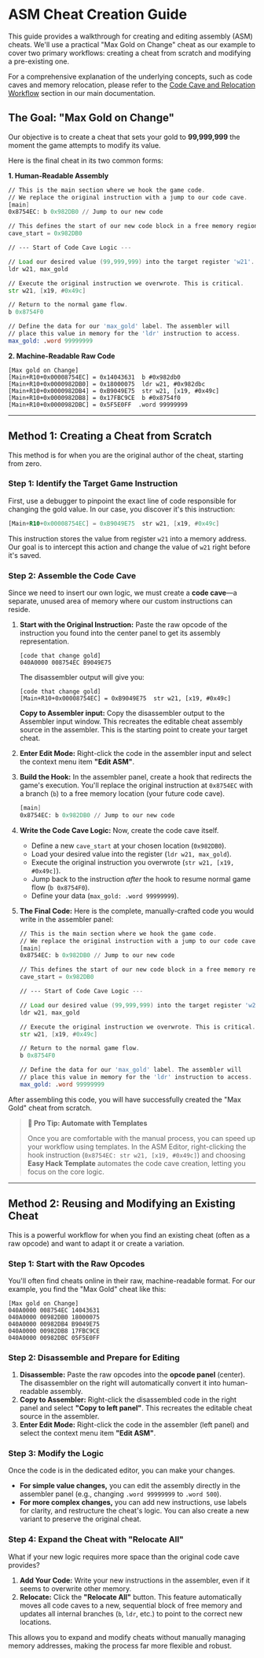 # ASM Cheat Creation Guide

This guide provides a walkthrough for creating and editing assembly (ASM) cheats. We'll use a practical "Max Gold on Change" cheat as our example to cover two primary workflows: creating a cheat from scratch and modifying a pre-existing one.

For a comprehensive explanation of the underlying concepts, such as code caves and memory relocation, please refer to the [Code Cave and Relocation Workflow](readme.md#code-cave-and-relocation-workflow) section in our main documentation.

## The Goal: "Max Gold on Change"

Our objective is to create a cheat that sets your gold to **99,999,999** the moment the game attempts to modify its value.

Here is the final cheat in its two common forms:

**1. Human-Readable Assembly**
```asm
// This is the main section where we hook the game code.
// We replace the original instruction with a jump to our code cave.
[main]
0x8754EC: b 0x982DB0 // Jump to our new code

// This defines the start of our new code block in a free memory region.
cave_start = 0x982DB0

// --- Start of Code Cave Logic ---

// Load our desired value (99,999,999) into the target register 'w21'.
ldr w21, max_gold

// Execute the original instruction we overwrote. This is critical.
str w21, [x19, #0x49c]

// Return to the normal game flow.
b 0x8754F0

// Define the data for our 'max_gold' label. The assembler will
// place this value in memory for the 'ldr' instruction to access.
max_gold: .word 99999999
```

**2. Machine-Readable Raw Code**
```
[Max gold on Change]
[Main+R10+0x00008754EC] = 0x14043631  b #0x982db0
[Main+R10+0x0000982DB0] = 0x18000075  ldr w21, #0x982dbc
[Main+R10+0x0000982DB4] = 0xB9049E75  str w21, [x19, #0x49c]
[Main+R10+0x0000982DB8] = 0x17FBC9CE  b #0x8754f0
[Main+R10+0x0000982DBC] = 0x5F5E0FF  .word 99999999
```

---

## Method 1: Creating a Cheat from Scratch

This method is for when you are the original author of the cheat, starting from zero.

### Step 1: Identify the Target Game Instruction

First, use a debugger to pinpoint the exact line of code responsible for changing the gold value. In our case, you discover it's this instruction:

```asm
[Main+R10+0x00008754EC] = 0xB9049E75  str w21, [x19, #0x49c]
```
This instruction stores the value from register `w21` into a memory address. Our goal is to intercept this action and change the value of `w21` right before it's saved.

### Step 2: Assemble the Code Cave

Since we need to insert our own logic, we must create a **code cave**—a separate, unused area of memory where our custom instructions can reside.

1.  **Start with the Original Instruction:** Paste the raw opcode of the instruction you found into the center panel to get its assembly representation.
    ```
    [code that change gold]
    040A0000 008754EC B9049E75
    ```
    The disassembler output will give you:
    ```
    [code that change gold]
    [Main+R10+0x00008754EC] = 0xB9049E75  str w21, [x19, #0x49c]
    ```
    **Copy to Assembler input:** Copy the disassembler output to the Assembler input window. This recreates the editable cheat assembly source in the assembler. This is the starting point to create your target cheat.

2.  **Enter Edit Mode:** Right-click the code in the assembler input and select the context menu item **"Edit ASM"**.

3.  **Build the Hook:** In the assembler panel, create a hook that redirects the game's execution. You'll replace the original instruction at `0x8754EC` with a branch (`b`) to a free memory location (your future code cave).
    ```asm
    [main]
    0x8754EC: b 0x982DB0 // Jump to our new code
    ```

4.  **Write the Code Cave Logic:** Now, create the code cave itself.
    *   Define a new `cave_start` at your chosen location (`0x982DB0`).
    *   Load your desired value into the register (`ldr w21, max_gold`).
    *   Execute the original instruction you overwrote (`str w21, [x19, #0x49c]`).
    *   Jump back to the instruction *after* the hook to resume normal game flow (`b 0x8754F0`).
    *   Define your data (`max_gold: .word 99999999`).

5.  **The Final Code:** Here is the complete, manually-crafted code you would write in the assembler panel:
    ```asm
    // This is the main section where we hook the game code.
    // We replace the original instruction with a jump to our code cave.
    [main]
    0x8754EC: b 0x982DB0 // Jump to our new code

    // This defines the start of our new code block in a free memory region.
    cave_start = 0x982DB0

    // --- Start of Code Cave Logic ---

    // Load our desired value (99,999,999) into the target register 'w21'.
    ldr w21, max_gold

    // Execute the original instruction we overwrote. This is critical.
    str w21, [x19, #0x49c]

    // Return to the normal game flow.
    b 0x8754F0

    // Define the data for our 'max_gold' label. The assembler will
    // place this value in memory for the 'ldr' instruction to access.
    max_gold: .word 99999999
    ```

After assembling this code, you will have successfully created the "Max Gold" cheat from scratch.

> **🤖 Pro Tip: Automate with Templates**
>
> Once you are comfortable with the manual process, you can speed up your workflow using templates. In the ASM Editor, right-clicking the hook instruction (`0x8754EC: str w21, [x19, #0x49c]`) and choosing **Easy Hack Template** automates the code cave creation, letting you focus on the core logic.

---

## Method 2: Reusing and Modifying an Existing Cheat

This is a powerful workflow for when you find an existing cheat (often as a raw opcode) and want to adapt it or create a variation.

### Step 1: Start with the Raw Opcodes

You'll often find cheats online in their raw, machine-readable format. For our example, you find the "Max Gold" cheat like this:
```
[Max gold on Change]
040A0000 008754EC 14043631
040A0000 00982DB0 18000075
040A0000 00982DB4 B9049E75
040A0000 00982DB8 17FBC9CE
040A0000 00982DBC 05F5E0FF
```

### Step 2: Disassemble and Prepare for Editing

1.  **Disassemble:** Paste the raw opcodes into the **opcode panel** (center). The disassembler on the right will automatically convert it into human-readable assembly.
2.  **Copy to Assembler:** Right-click the disassembled code in the right panel and select **"Copy to left panel"**. This recreates the editable cheat source in the assembler.
3.  **Enter Edit Mode:** Right-click the code in the assembler (left panel) and select the context menu item **"Edit ASM"**.

### Step 3: Modify the Logic

Once the code is in the dedicated editor, you can make your changes.
*   **For simple value changes,** you can edit the assembly directly in the assembler panel (e.g., changing `.word 99999999` to `.word 500`).
*   **For more complex changes,** you can add new instructions, use labels for clarity, and restructure the cheat's logic. You can also create a new variant to preserve the original cheat.

### Step 4: Expand the Cheat with "Relocate All"

What if your new logic requires more space than the original code cave provides?

1.  **Add Your Code:** Write your new instructions in the assembler, even if it seems to overwrite other memory.
2.  **Relocate:** Click the **"Relocate All"** button. This feature automatically moves all code caves to a new, sequential block of free memory and updates all internal branches (`b`, `ldr`, etc.) to point to the correct new locations.

This allows you to expand and modify cheats without manually managing memory addresses, making the process far more flexible and robust.
